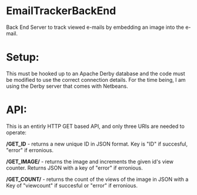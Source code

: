 EmailTrackerBackEnd
===================

Back End Server to track viewed e-mails by embedding an image into the e-mail.

Setup:
===================
This must be hooked up to an Apache Derby database and the code must be modified to use the correct connection details. For the time being, I am using the Derby server that comes with Netbeans.

API:
===================
This is an entirly HTTP GET based API, and only three URIs are needed to operate:

<b>/GET_ID</b> - returns a new unique ID in JSON format. Key is "ID" if succesful, "error" if erronious.

<b>/GET_IMAGE/<id></b> - returns the image and increments the given id's view counter. Returns JSON with a key of "error" if erronious.

<b>/GET_COUNT/<id></b>  - returns the count of the views of the image in JSON with a Key of "viewcount" if succesful or "error" if erronious.
